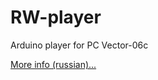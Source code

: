 # RW-player
Arduino player for PC Vector-06c

[More info (russian)...](https://zx-pk.ru/threads/28819-rom-pleer-na-arduino.html?p=1073624&viewfull=1#post1073624)

